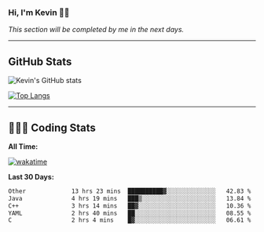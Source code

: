 ### Hi, I'm Kevin 👋🏻

_This section will be completed by me in the next days._


--- 
## GitHub Stats
![Kevin's GitHub stats](https://github-readme-stats.vercel.app/api?username=kevin-kraus&show_icons=true&theme=dark)

[![Top Langs](https://github-readme-stats.vercel.app/api/top-langs/?username=kevin-kraus&layout=compact&theme=dark)]()

---
## 🧑🏻‍💻 Coding Stats

**All Time:**

[![wakatime](https://wakatime.com/badge/user/2ee1869b-72a2-4c21-b5f7-e95432f5a1cf.svg?style=flat)](https://wakatime.com/@2ee1869b-72a2-4c21-b5f7-e95432f5a1cf)

**Last 30 Days:**

<!--START_SECTION:waka-->

```txt
Other             13 hrs 23 mins  ██████████▓░░░░░░░░░░░░░░   42.83 %
Java              4 hrs 19 mins   ███▒░░░░░░░░░░░░░░░░░░░░░   13.84 %
C++               3 hrs 14 mins   ██▓░░░░░░░░░░░░░░░░░░░░░░   10.36 %
YAML              2 hrs 40 mins   ██░░░░░░░░░░░░░░░░░░░░░░░   08.55 %
C                 2 hrs 4 mins    █▓░░░░░░░░░░░░░░░░░░░░░░░   06.61 %
```

<!--END_SECTION:waka-->
